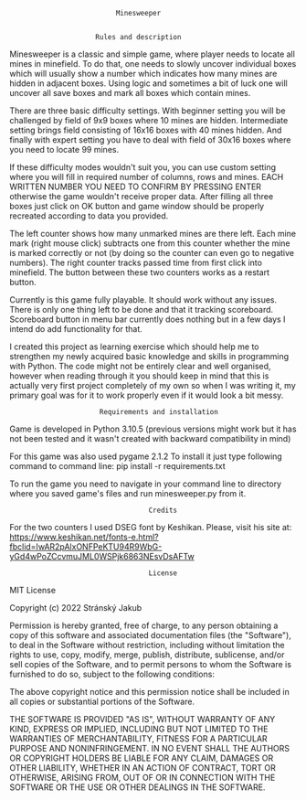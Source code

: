                               Minesweeper


                         Rules and description
Minesweeper is a classic and simple game, where player needs to locate all
mines in minefield. To do that, one needs to slowly uncover individual
boxes which will usually show a number which indicates how many mines are
hidden in adjacent boxes. Using logic and sometimes a bit of luck one
will uncover all save boxes and mark all boxes which contain mines.

There are three basic difficulty settings. With beginner setting you will
be challenged by field of 9x9 boxes where 10 mines are hidden. Intermediate
setting brings field consisting of 16x16 boxes with 40 mines hidden. And 
finally with expert setting you have to deal with field of 30x16 boxes where 
you need to locate 99 mines.

If these difficulty modes wouldn't suit you, 
you can use custom setting where you will fill in required number of 
columns, rows and mines. EACH WRITTEN NUMBER YOU NEED TO CONFIRM BY PRESSING
ENTER otherwise the game wouldn't receive proper data. After filling all three
boxes just click on OK button and game window should be properly recreated 
according to data you provided.

The left counter shows how many unmarked mines are there left.
Each mine mark (right mouse click) subtracts one from this counter whether
the mine is marked correctly or not (by doing so the counter can even go to 
negative numbers). The right counter tracks passed time from first click into
minefield. The button between these two counters works as a restart button.

Currently is this game fully playable. It should work without any issues.
There is only one thing left to be done and that it tracking scoreboard.
Scoreboard button in menu bar currently does nothing but in a few days
I intend do add functionality for that.

I created this project as learning exercise which should help me to 
strengthen my newly acquired basic knowledge and skills in programming with
Python. The code might not be entirely clear and well organised, however
when reading through it you should keep in mind that this is actually 
very first project completely of my own so when I was writing it, my primary
goal was for it to work properly even if it would look a bit messy. 



                          Requirements and installation

Game is developed in Python 3.10.5 (previous versions might work but it has not
been tested and it wasn't created with backward compatibility in mind)

For this game was also used pygame 2.1.2
To install it just type following command to command line:
pip install -r requirements.txt

To run the game you need to navigate in your command line to directory where
you saved game's files and run minesweeper.py from it.



                                      Credits
                                      
For the two counters I used DSEG font by Keshikan. Please, visit his site at:
https://www.keshikan.net/fonts-e.html?fbclid=IwAR2pAlxONFPeKTU94R9WbG-yGd4wPoZCcvmuJML0WSPjk6863NEsvDsAFTw



                                      License
                                      
MIT License

Copyright (c) 2022 Stránský Jakub

Permission is hereby granted, free of charge, to any person obtaining a copy
of this software and associated documentation files (the "Software"), to deal
in the Software without restriction, including without limitation the rights
to use, copy, modify, merge, publish, distribute, sublicense, and/or sell
copies of the Software, and to permit persons to whom the Software is
furnished to do so, subject to the following conditions:

The above copyright notice and this permission notice shall be included in all
copies or substantial portions of the Software.

THE SOFTWARE IS PROVIDED "AS IS", WITHOUT WARRANTY OF ANY KIND, EXPRESS OR
IMPLIED, INCLUDING BUT NOT LIMITED TO THE WARRANTIES OF MERCHANTABILITY,
FITNESS FOR A PARTICULAR PURPOSE AND NONINFRINGEMENT. IN NO EVENT SHALL THE
AUTHORS OR COPYRIGHT HOLDERS BE LIABLE FOR ANY CLAIM, DAMAGES OR OTHER
LIABILITY, WHETHER IN AN ACTION OF CONTRACT, TORT OR OTHERWISE, ARISING FROM,
OUT OF OR IN CONNECTION WITH THE SOFTWARE OR THE USE OR OTHER DEALINGS IN THE
SOFTWARE.